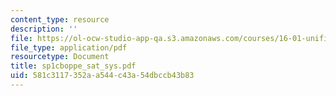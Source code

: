 ```yaml
---
content_type: resource
description: ''
file: https://ol-ocw-studio-app-qa.s3.amazonaws.com/courses/16-01-unified-engineering-i-ii-iii-iv-fall-2005-spring-2006/581c3117352aa544c43a54dbccb43b83_sp1cboppe_sat_sys.pdf
file_type: application/pdf
resourcetype: Document
title: sp1cboppe_sat_sys.pdf
uid: 581c3117-352a-a544-c43a-54dbccb43b83
---
```

